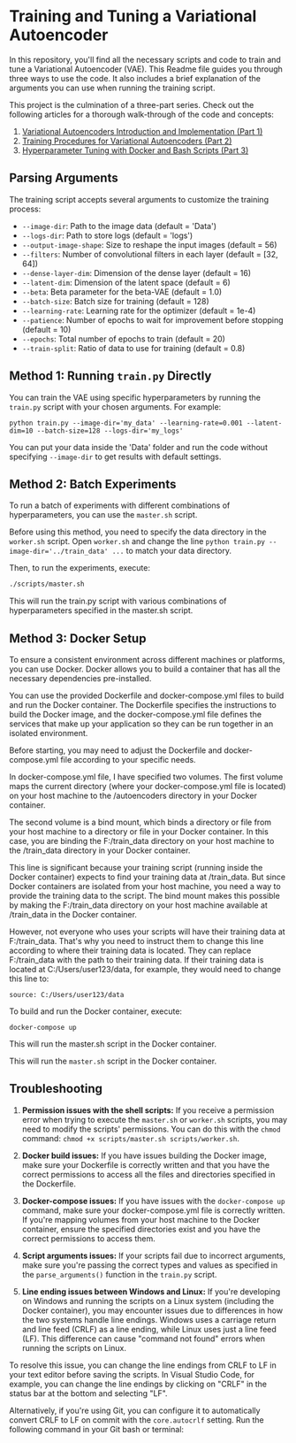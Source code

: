 # Training and Tuning a Variational Autoencoder

In this repository, you'll find all the necessary scripts and code to train and tune a Variational Autoencoder (VAE). This Readme file guides you through three ways to use the code. It also includes a brief explanation of the arguments you can use when running the training script.

This project is the culmination of a three-part series. Check out the following articles for a thorough walk-through of the code and concepts:

1. [Variational Autoencoders Introduction and Implementation (Part 1)](https://asokraju.medium.com/part-1-variational-autoencoders-introduction-and-implementation-1ceb47a75cb5)
2. [Training Procedures for Variational Autoencoders (Part 2)](https://asokraju.medium.com/variational-autoencoders-training-procedures-part-2-203f760a9315)
3. [Hyperparameter Tuning with Docker and Bash Scripts (Part 3)](https://asokraju.medium.com/variational-autoencoders-hyperparameter-tuning-with-docker-and-bash-scripts-part-3-51ce05b92df7)

## Parsing Arguments

The training script accepts several arguments to customize the training process:

- `--image-dir`: Path to the image data (default = 'Data')
- `--logs-dir`: Path to store logs (default = 'logs')
- `--output-image-shape`: Size to reshape the input images (default = 56)
- `--filters`: Number of convolutional filters in each layer (default = [32, 64])
- `--dense-layer-dim`: Dimension of the dense layer (default = 16)
- `--latent-dim`: Dimension of the latent space (default = 6)
- `--beta`: Beta parameter for the beta-VAE (default = 1.0)
- `--batch-size`: Batch size for training (default = 128)
- `--learning-rate`: Learning rate for the optimizer (default = 1e-4)
- `--patience`: Number of epochs to wait for improvement before stopping (default = 10)
- `--epochs`: Total number of epochs to train (default = 20)
- `--train-split`: Ratio of data to use for training (default = 0.8)

## Method 1: Running `train.py` Directly

You can train the VAE using specific hyperparameters by running the `train.py` script with your chosen arguments. For example:

```
python train.py --image-dir='my_data' --learning-rate=0.001 --latent-dim=10 --batch-size=128 --logs-dir='my_logs'
```

You can put your data inside the 'Data' folder and run the code without specifying `--image-dir` to get results with default settings.

## Method 2: Batch Experiments

To run a batch of experiments with different combinations of hyperparameters, you can use the `master.sh` script.

Before using this method, you need to specify the data directory in the `worker.sh` script. Open `worker.sh` and change the line `python train.py --image-dir='../train_data' ...` to match your data directory.

Then, to run the experiments, execute:

```bash
./scripts/master.sh
```
This will run the train.py script with various combinations of hyperparameters specified in the master.sh script.

## Method 3: Docker Setup

To ensure a consistent environment across different machines or platforms, you can use Docker. Docker allows you to build a container that has all the necessary dependencies pre-installed.

You can use the provided Dockerfile and docker-compose.yml files to build and run the Docker container. The Dockerfile specifies the instructions to build the Docker image, and the docker-compose.yml file defines the services that make up your application so they can be run together in an isolated environment.

Before starting, you may need to adjust the Dockerfile and docker-compose.yml file according to your specific needs.

In docker-compose.yml file, I have specified two volumes. The first volume maps the current directory (where your docker-compose.yml file is located) on your host machine to the /autoencoders directory in your Docker container.

The second volume is a bind mount, which binds a directory or file from your host machine to a directory or file in your Docker container. In this case, you are binding the F:/train_data directory on your host machine to the /train_data directory in your Docker container.

This line is significant because your training script (running inside the Docker container) expects to find your training data at /train_data. But since Docker containers are isolated from your host machine, you need a way to provide the training data to the script. The bind mount makes this possible by making the F:/train_data directory on your host machine available at /train_data in the Docker container.

However, not everyone who uses your scripts will have their training data at F:/train_data. That's why you need to instruct them to change this line according to where their training data is located. They can replace F:/train_data with the path to their training data. If their training data is located at C:/Users/user123/data, for example, they would need to change this line to:

```
source: C:/Users/user123/data
```

To build and run the Docker container, execute:
```
docker-compose up
```
This will run the master.sh script in the Docker container.

This will run the `master.sh` script in the Docker container.

## Troubleshooting

1. **Permission issues with the shell scripts:** If you receive a permission error when trying to execute the `master.sh` or `worker.sh` scripts, you may need to modify the scripts' permissions. You can do this with the `chmod` command: `chmod +x scripts/master.sh scripts/worker.sh`.

2. **Docker build issues:** If you have issues building the Docker image, make sure your Dockerfile is correctly written and that you have the correct permissions to access all the files and directories specified in the Dockerfile.

3. **Docker-compose issues:** If you have issues with the `docker-compose up` command, make sure your docker-compose.yml file is correctly written. If you're mapping volumes from your host machine to the Docker container, ensure the specified directories exist and you have the correct permissions to access them.

4. **Script arguments issues:** If your scripts fail due to incorrect arguments, make sure you're passing the correct types and values as specified in the `parse_arguments()` function in the `train.py` script.

5. **Line ending issues between Windows and Linux:** If you're developing on Windows and running the scripts on a Linux system (including the Docker container), you may encounter issues due to differences in how the two systems handle line endings. Windows uses a carriage return and line feed (CRLF) as a line ending, while Linux uses just a line feed (LF). This difference can cause "command not found" errors when running the scripts on Linux.

To resolve this issue, you can change the line endings from CRLF to LF in your text editor before saving the scripts. In Visual Studio Code, for example, you can change the line endings by clicking on "CRLF" in the status bar at the bottom and selecting "LF".

Alternatively, if you're using Git, you can configure it to automatically convert CRLF to LF on commit with the `core.autocrlf` setting. Run the following command in your Git bash or terminal:
